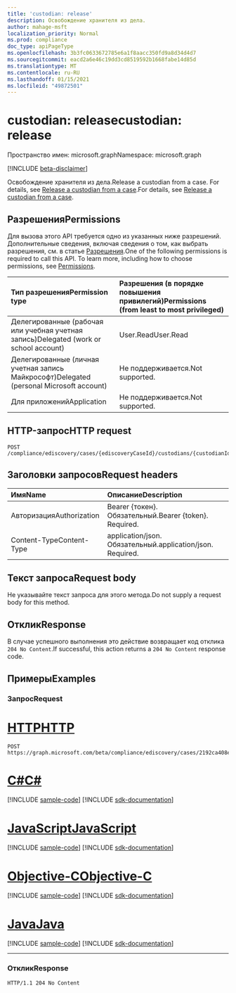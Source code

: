 ```yaml
---
title: 'custodian: release'
description: Освобождение хранителя из дела.
author: mahage-msft
localization_priority: Normal
ms.prod: compliance
doc_type: apiPageType
ms.openlocfilehash: 3b3fc0633672785e6a1f8aacc350fd9a8d34d4d7
ms.sourcegitcommit: eacd2a6e46c19dd3cd8519592b1668fabe14d85d
ms.translationtype: MT
ms.contentlocale: ru-RU
ms.lasthandoff: 01/15/2021
ms.locfileid: "49872501"
---
```

# <a name="custodian-release"></a><span data-ttu-id="e949a-103">custodian: release</span><span class="sxs-lookup"><span data-stu-id="e949a-103">custodian: release</span></span>

<span data-ttu-id="e949a-104">Пространство имен: microsoft.graph</span><span class="sxs-lookup"><span data-stu-id="e949a-104">Namespace: microsoft.graph</span></span>

[!INCLUDE [beta-disclaimer](../../includes/beta-disclaimer.md)]

<span data-ttu-id="e949a-105">Освобождение хранителя из дела.</span><span class="sxs-lookup"><span data-stu-id="e949a-105">Release a custodian from a case.</span></span> <span data-ttu-id="e949a-106">For details, see [Release a custodian from a case](/microsoft-365/compliance/manage-new-custodians#release-a-custodian-from-a-case).</span><span class="sxs-lookup"><span data-stu-id="e949a-106">For details, see [Release a custodian from a case](/microsoft-365/compliance/manage-new-custodians#release-a-custodian-from-a-case).</span></span>

## <a name="permissions"></a><span data-ttu-id="e949a-107">Разрешения</span><span class="sxs-lookup"><span data-stu-id="e949a-107">Permissions</span></span>

<span data-ttu-id="e949a-p102">Для вызова этого API требуется одно из указанных ниже разрешений. Дополнительные сведения, включая сведения о том, как выбрать разрешения, см. в статье [Разрешения](/graph/permissions-reference).</span><span class="sxs-lookup"><span data-stu-id="e949a-p102">One of the following permissions is required to call this API. To learn more, including how to choose permissions, see [Permissions](/graph/permissions-reference).</span></span>

|<span data-ttu-id="e949a-110">Тип разрешения</span><span class="sxs-lookup"><span data-stu-id="e949a-110">Permission type</span></span>|<span data-ttu-id="e949a-111">Разрешения (в порядке повышения привилегий)</span><span class="sxs-lookup"><span data-stu-id="e949a-111">Permissions (from least to most privileged)</span></span>|
|:---|:---|
|<span data-ttu-id="e949a-112">Делегированные (рабочая или учебная учетная запись)</span><span class="sxs-lookup"><span data-stu-id="e949a-112">Delegated (work or school account)</span></span>|<span data-ttu-id="e949a-113">User.Read</span><span class="sxs-lookup"><span data-stu-id="e949a-113">User.Read</span></span>|
|<span data-ttu-id="e949a-114">Делегированные (личная учетная запись Майкрософт)</span><span class="sxs-lookup"><span data-stu-id="e949a-114">Delegated (personal Microsoft account)</span></span>|<span data-ttu-id="e949a-115">Не поддерживается.</span><span class="sxs-lookup"><span data-stu-id="e949a-115">Not supported.</span></span>|
|<span data-ttu-id="e949a-116">Для приложений</span><span class="sxs-lookup"><span data-stu-id="e949a-116">Application</span></span>|<span data-ttu-id="e949a-117">Не поддерживается.</span><span class="sxs-lookup"><span data-stu-id="e949a-117">Not supported.</span></span>|

## <a name="http-request"></a><span data-ttu-id="e949a-118">HTTP-запрос</span><span class="sxs-lookup"><span data-stu-id="e949a-118">HTTP request</span></span>

<!-- {
  "blockType": "ignored"
}
-->

``` http
POST /compliance/ediscovery/cases/{ediscoveryCaseId}/custodians/{custodianId}/release
```

## <a name="request-headers"></a><span data-ttu-id="e949a-119">Заголовки запросов</span><span class="sxs-lookup"><span data-stu-id="e949a-119">Request headers</span></span>

|<span data-ttu-id="e949a-120">Имя</span><span class="sxs-lookup"><span data-stu-id="e949a-120">Name</span></span>|<span data-ttu-id="e949a-121">Описание</span><span class="sxs-lookup"><span data-stu-id="e949a-121">Description</span></span>|
|:---|:---|
|<span data-ttu-id="e949a-122">Авторизация</span><span class="sxs-lookup"><span data-stu-id="e949a-122">Authorization</span></span>|<span data-ttu-id="e949a-p103">Bearer {токен}. Обязательный.</span><span class="sxs-lookup"><span data-stu-id="e949a-p103">Bearer {token}. Required.</span></span>|
|<span data-ttu-id="e949a-125">Content-Type</span><span class="sxs-lookup"><span data-stu-id="e949a-125">Content-Type</span></span>|<span data-ttu-id="e949a-p104">application/json. Обязательный.</span><span class="sxs-lookup"><span data-stu-id="e949a-p104">application/json. Required.</span></span>|

## <a name="request-body"></a><span data-ttu-id="e949a-128">Текст запроса</span><span class="sxs-lookup"><span data-stu-id="e949a-128">Request body</span></span>

<span data-ttu-id="e949a-129">Не указывайте текст запроса для этого метода.</span><span class="sxs-lookup"><span data-stu-id="e949a-129">Do not supply a request body for this method.</span></span>

## <a name="response"></a><span data-ttu-id="e949a-130">Отклик</span><span class="sxs-lookup"><span data-stu-id="e949a-130">Response</span></span>

<span data-ttu-id="e949a-131">В случае успешного выполнения это действие возвращает код отклика `204 No Content`.</span><span class="sxs-lookup"><span data-stu-id="e949a-131">If successful, this action returns a `204 No Content` response code.</span></span>

## <a name="examples"></a><span data-ttu-id="e949a-132">Примеры</span><span class="sxs-lookup"><span data-stu-id="e949a-132">Examples</span></span>

### <a name="request"></a><span data-ttu-id="e949a-133">Запрос</span><span class="sxs-lookup"><span data-stu-id="e949a-133">Request</span></span>


# <a name="http"></a>[<span data-ttu-id="e949a-134">HTTP</span><span class="sxs-lookup"><span data-stu-id="e949a-134">HTTP</span></span>](#tab/http)
<!-- {
  "blockType": "request",
  "name": "custodian_release"
}
-->

``` http
POST https://graph.microsoft.com/beta/compliance/ediscovery/cases/2192ca408ea2410eba3bec8ae873be6b/custodians/45454331323337443946343043464239/release
```
# <a name="c"></a>[<span data-ttu-id="e949a-135">C#</span><span class="sxs-lookup"><span data-stu-id="e949a-135">C#</span></span>](#tab/csharp)
[!INCLUDE [sample-code](../includes/snippets/csharp/custodian-release-csharp-snippets.md)]
[!INCLUDE [sdk-documentation](../includes/snippets/snippets-sdk-documentation-link.md)]

# <a name="javascript"></a>[<span data-ttu-id="e949a-136">JavaScript</span><span class="sxs-lookup"><span data-stu-id="e949a-136">JavaScript</span></span>](#tab/javascript)
[!INCLUDE [sample-code](../includes/snippets/javascript/custodian-release-javascript-snippets.md)]
[!INCLUDE [sdk-documentation](../includes/snippets/snippets-sdk-documentation-link.md)]

# <a name="objective-c"></a>[<span data-ttu-id="e949a-137">Objective-C</span><span class="sxs-lookup"><span data-stu-id="e949a-137">Objective-C</span></span>](#tab/objc)
[!INCLUDE [sample-code](../includes/snippets/objc/custodian-release-objc-snippets.md)]
[!INCLUDE [sdk-documentation](../includes/snippets/snippets-sdk-documentation-link.md)]

# <a name="java"></a>[<span data-ttu-id="e949a-138">Java</span><span class="sxs-lookup"><span data-stu-id="e949a-138">Java</span></span>](#tab/java)
[!INCLUDE [sample-code](../includes/snippets/java/custodian-release-java-snippets.md)]
[!INCLUDE [sdk-documentation](../includes/snippets/snippets-sdk-documentation-link.md)]

---


### <a name="response"></a><span data-ttu-id="e949a-139">Отклик</span><span class="sxs-lookup"><span data-stu-id="e949a-139">Response</span></span>

<!-- {
  "blockType": "response",
  "truncated": true
}
-->

``` http
HTTP/1.1 204 No Content
```
